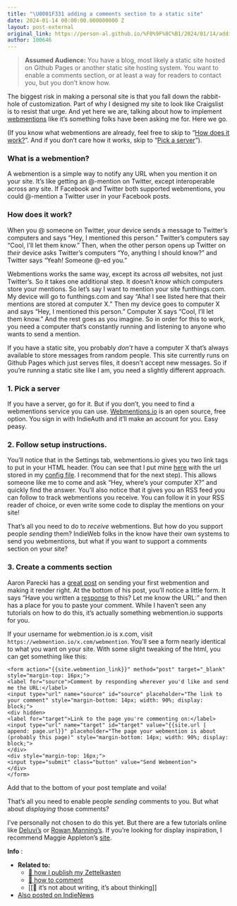 ```yaml
---
title: "\U0001F331 adding a comments section to a static site"
date: 2024-01-14 00:00:00.000000000 Z
layout: post-external
original_link: https://person-al.github.io/%F0%9F%8C%B1/2024/01/14/adding-a-comments-section-to-a-static-site.html
author: 100646
---
```


> **Assumed Audience:** You have a blog, most likely a static site hosted on Github Pages or another static site hosting system. You want to enable a comments section, or at least a way for readers to contact you, but you don’t know how.

The biggest risk in making a personal site is that you fall down the rabbit-hole of customization. Part of why I designed my site to look like Craigslist is to resist that urge. And yet here we are, talking about how to implement [webmentions](https://www.w3.org/TR/webmention/) like it’s something folks have been asking me for. Here we go.

(If you know what webmentions are already, feel free to skip to “[How does it work?](#how-does-it-work)”. And if you don’t care how it works, skip to “[Pick a server](#1-pick-a-server)”).

### What is a webmention?

A webmention is a simple way to notify any URL when you mention it on your site. It’s like getting an @-mention on Twitter, except interoperable across any site. If Facebook and Twitter both supported webmentions, you could @-mention a Twitter user in your Facebook posts.

### How does it work?

When you @ someone on Twitter, your device sends a message to Twitter’s computers and says “Hey, I mentioned this person.” Twitter’s computers say “Cool, I’ll let them know.” Then, when the other person opens up Twitter on _their_ device asks Twitter’s computers “Yo, anything I should know?” and Twitter says “Yeah! Someone @-ed you.”

Webmentions works the same way, except its across _all_ websites, not just Twitter’s. So it takes one additional step. It doesn’t _know_ which computers store your mentions. So let’s say I want to mention your site funthings.com. My device will go to funthings.com and say “Aha! I see listed here that their mentions are stored at computer X.” Then my device goes to computer X and says “Hey, I mentioned this person.” Computer X says “Cool, I’ll let them know.” And the rest goes as you imagine. So in order for this to work, you need a computer that’s constantly running and listening to anyone who wants to send a mention.

If you have a static site, you probably _don’t_ have a computer X that’s always available to store messages from random people. This site currently runs on Github Pages which just serves files, it doesn’t accept new messages. So if you’re running a static site like I am, you need a slightly different approach.

### 1. Pick a server

If you have a server, go for it. But if you don’t, you need to find a webmentions service you can use. [Webmentions.io](webmentions.io) is an open source, free option. You sign in with IndieAuth and it’ll make an account for you. Easy peasy.

### 2. Follow setup instructions.

You’ll notice that in the Settings tab, webmentions.io gives you two link tags to put in your HTML header. (You can see that I put mine [here](https://github.com/person-al/person-al.github.io/blob/main/_includes/head.html#L18-L19) with the url stored in my [config file](https://github.com/person-al/person-al.github.io/blob/main/_config.yml#L31). I recommend that for the next step). This allows someone like me to come and ask “Hey, where’s your computer X?” and quickly find the answer. You’ll also notice that it gives you an RSS feed you can follow to track webmentions you receive. You can follow it in your RSS reader of choice, or even write some code to display the mentions on your site!

That’s all you need to do to _receive_ webmentions. But how do you support people _sending_ them? IndieWeb folks in the know have their own systems to send you webmentions, but what if you want to support a comments section on your site?

### 3. Create a comments section

Aaron Parecki has a [great post](https://aaronparecki.com/2018/06/30/11/your-first-webmention) on sending your first webmention and making it render right. At the bottom of his post, you’ll notice a little form. It says “Have you written a [response](https://indieweb.org/responses) to this? Let me know the URL:” and then has a place for you to paste your comment. While I haven’t seen any tutorials on how to do this, it’s actually something webmention.io supports for you.

If your username for webmention.io is x.com, visit `https://webmention.io/x.com/webmention`. You’ll see a form nearly identical to what you want on your site. With some slight tweaking of the html, you can get something like this:

```
<form action="{{site.webmention_link}}" method="post" target="_blank" style="margin-top: 16px;">
<label for="source">Comment by responding wherever you'd like and send me the URL:</label>
<input type="url" name="source" id="source" placeholder="The link to your comment" style="margin-bottom: 14px; width: 90%; display: block;">
<div hidden>
<label for="target">Link to the page you're commenting on:</label>
<input type="url" name="target" id="target" value="{{site.url | append: page.url}}" placeholder="The page your webmention is about (probably this page)" style="margin-bottom: 14px; width: 90%; display: block;">
</div>
<div style="margin-top: 16px;">
<input type="submit" class="button" value="Send Webmention">
</div>
</form>
```

Add that to the bottom of your post template and voila!

That’s all you need to enable people _sending_ comments to you. But what about _displaying_ those comments?

I’ve personally not chosen to do this yet. But there are a few tutorials online like [Deluvi’s](https://deluvi.com/blog/webmention/) or [Rowan Manning’s](https://rowanmanning.com/posts/webmentions-for-your-static-site/). If you’re looking for display inspiration, I recommend Maggie Appleton’s [site](https://maggieappleton.com/teenage-desktop).

**Info** :

- **Related to:**
  - [🌳 how I publish my Zettelkasten](/%F0%9F%8C%B3/2022/05/08/how-i-publish-my-zettelkasten.html)
  - [🌱 how to comment](/%F0%9F%8C%B1/2022/05/19/how-to-comment.html)
  - [[🌰 it’s not about writing, it’s about thinking]]
- [Also posted on IndieNews](https://news.indieweb.org/en)
